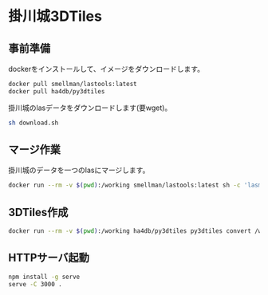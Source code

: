 # 掛川城3DTiles

## 事前準備

dockerをインストールして、イメージをダウンロードします。

```bash
docker pull smellman/lastools:latest
docker pull ha4db/py3dtiles
```

掛川城のlasデータをダウンロードします(要wget)。

```bash
sh download.sh
```

## マージ作業

掛川城のデータを一つのlasにマージします。

```bash
docker run --rm -v $(pwd):/working smellman/lastools:latest sh -c 'lasmerge -i /working/*.las -o /working/kakegawa.las'
```

## 3DTiles作成

```bash
docker run --rm -v $(pwd):/working ha4db/py3dtiles py3dtiles convert /working/kakegawa.las --out /working/tiles
```

## HTTPサーバ起動

```bash
npm install -g serve
serve -C 3000 .
```